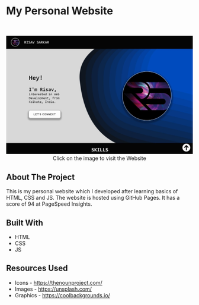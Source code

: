 # My Personal Website

<br />
<p align="center">
  <a href="https://risav-sarkar.github.io/">
    <img src="Img/Website_thumbnail.jpg">
  </a>
  Click on the image to visit the Website
</p>

## About The Project

This is my personal website which I developed after learning basics of HTML, CSS and JS. The website is hosted using GitHub Pages. It has a score of 94 at PageSpeed Insights.

## Built With
* HTML
* CSS
* JS

## Resources Used
* Icons - https://thenounproject.com/
* Images - https://unsplash.com/ 
* Graphics - https://coolbackgrounds.io/
